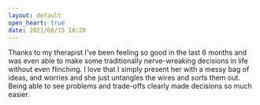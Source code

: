 ```yaml
---
layout: default
open_heart: true
date: 2021/08/15 18:20
---
```


Thanks to my therapist I’ve been feeling so good in the last 6 months and was even able to make some traditionally nerve-wreaking decisions in life without even flinching. I love that I simply present her with a messy bag of ideas, and worries and she just untangles the wires and sorts them out. Being able to see problems and trade-offs clearly made decisions so much easier.
